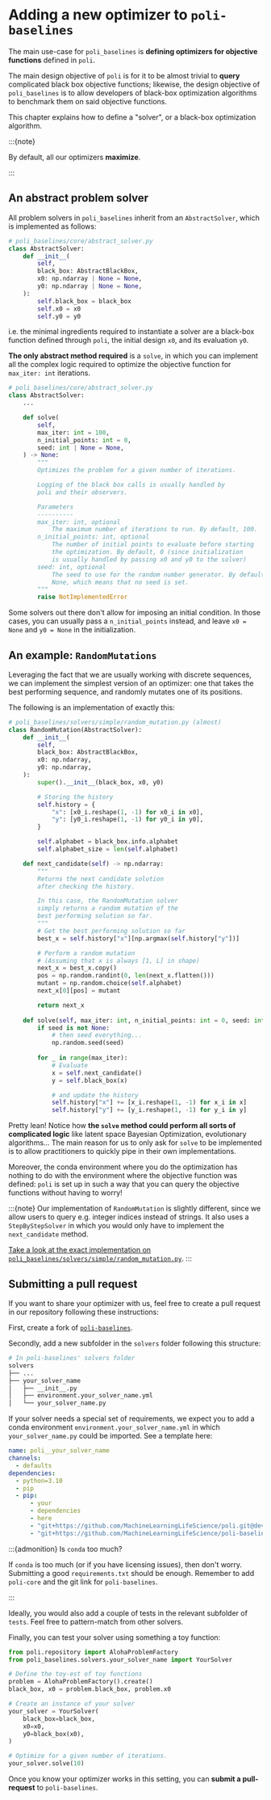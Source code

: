 # Adding a new optimizer to `poli-baselines`

The main use-case for `poli_baselines` is **defining optimizers for objective functions** defined in `poli`.

The main design objective of `poli` is for it to be almost trivial to **query** complicated black box objective functions; likewise, the design objective of `poli_baselines` is to allow developers of black-box optimization algorithms to benchmark them on said objective functions.  

This chapter explains how to define a "solver", or a black-box optimization algorithm.

:::{note}

By default, all our optimizers **maximize**.

:::

## An abstract problem solver

All problem solvers in `poli_baselines` inherit from an `AbstractSolver`, which is implemented as follows:

```python
# poli_baselines/core/abstract_solver.py
class AbstractSolver:
    def __init__(
        self,
        black_box: AbstractBlackBox,
        x0: np.ndarray | None = None,
        y0: np.ndarray | None = None,
    ):
        self.black_box = black_box
        self.x0 = x0
        self.y0 = y0
```

i.e. the minimal ingredients required to instantiate a solver are a black-box function defined through `poli`, the initial design `x0`, and its evaluation `y0`.

**The only abstract method required** is a `solve`, in which you can implement all the complex logic required to optimize the objective function for `max_iter: int` iterations.

```python
# poli_baselines/core/abstract_solver.py
class AbstractSolver:
    ...

    def solve(
        self,
        max_iter: int = 100,
        n_initial_points: int = 0,
        seed: int | None = None,
    ) -> None:
        """
        Optimizes the problem for a given number of iterations.

        Logging of the black box calls is usually handled by
        poli and their observers.

        Parameters
        ----------
        max_iter: int, optional
            The maximum number of iterations to run. By default, 100.
        n_initial_points: int, optional
            The number of initial points to evaluate before starting
            the optimization. By default, 0 (since initialization
            is usually handled by passing x0 and y0 to the solver)
        seed: int, optional
            The seed to use for the random number generator. By default,
            None, which means that no seed is set.
        """
        raise NotImplementedError
```

Some solvers out there don't allow for imposing an initial condition. In those cases, you can usually pass a `n_initial_points` instead, and leave `x0 = None` and `y0 = None` in the initialization.


## An example: `RandomMutations`

Leveraging the fact that we are usually working with discrete sequences, we can implement the simplest version of an optimizer: one that takes the best performing sequence, and randomly mutates one of its positions.

The following is an implementation of exactly this:

```python
# poli_baselines/solvers/simple/random_mutation.py (almost)
class RandomMutation(AbstractSolver):
    def __init__(
        self,
        black_box: AbstractBlackBox,
        x0: np.ndarray,
        y0: np.ndarray,
    ):
        super().__init__(black_box, x0, y0)

        # Storing the history
        self.history = {
            "x": [x0_i.reshape(1, -1) for x0_i in x0],
            "y": [y0_i.reshape(1, -1) for y0_i in y0],
        }

        self.alphabet = black_box.info.alphabet
        self.alphabet_size = len(self.alphabet)

    def next_candidate(self) -> np.ndarray:
        """
        Returns the next candidate solution
        after checking the history.

        In this case, the RandomMutation solver
        simply returns a random mutation of the
        best performing solution so far.
        """
        # Get the best performing solution so far
        best_x = self.history["x"][np.argmax(self.history["y"])]

        # Perform a random mutation
        # (Assuming that x is always [1, L] in shape)
        next_x = best_x.copy()
        pos = np.random.randint(0, len(next_x.flatten()))
        mutant = np.random.choice(self.alphabet)
        next_x[0][pos] = mutant

        return next_x
    
    def solve(self, max_iter: int, n_initial_points: int = 0, seed: int = None):
        if seed is not None:
            # then seed everything...
            np.random.seed(seed)
        
        for _ in range(max_iter):
            # Evaluate
            x = self.next_candidate()
            y = self.black_box(x)

            # and update the history
            self.history["x"] += [x_i.reshape(1, -1) for x_i in x]
            self.history["y"] += [y_i.reshape(1, -1) for y_i in y]
```

Pretty lean! Notice how **the `solve` method could perform all sorts of complicated logic** like latent space Bayesian Optimization, evolutionary algorithms... The main reason for us to only ask for `solve` to be implemented is to allow practitioners to quickly pipe in their own implementations.

Moreover, the conda environment where you do the optimization has nothing to do with the environment where the objective function was defined: `poli` is set up in such a way that you can query the objective functions without having to worry!

:::{note}
Our implementation of `RandomMutation` is slightly different, since we allow users to query e.g. integer indices instead of strings. It also uses a `StepByStepSolver` in which you would only have to implement the `next_candidate` method.

[Take a look at the exact implementation on `poli_baselines/solvers/simple/random_mutation.py`](https://github.com/MachineLearningLifeScience/poli-baselines/blob/main/src/poli_baselines/solvers/simple/random_mutation.py).
:::

## Submitting a pull request

If you want to share your optimizer with us, feel free to create a pull request in our repository following these instructions:

First, create a fork of [`poli-baselines`](https://github.com/MachineLearningLifeScience/poli-baselines).

Secondly, add a new subfolder in the `solvers` folder following this structure:

```bash
# In poli-baselines' solvers folder
solvers
├── ...
├── your_solver_name
│   ├── __init__.py
│   ├── environment.your_solver_name.yml
│   └── your_solver_name.py
```

If your solver needs a special set of requirements, we expect you to add a conda environment `environment.your_solver_name.yml` in which `your_solver_name.py` could be imported. See a template here:

```yml
name: poli__your_solver_name
channels:
  - defaults
dependencies:
  - python=3.10
  - pip
  - pip:
      - your
      - dependencies
      - here
      - "git+https://github.com/MachineLearningLifeScience/poli.git@dev"
      - "git+https://github.com/MachineLearningLifeScience/poli-baselines.git@main"
```

:::{admonition} Is `conda` too much?

If `conda` is too much (or if you have licensing issues), then don't worry. Submitting a good `requirements.txt` should be enough. Remember to add `poli-core` and the git link for `poli-baselines`.

:::

Ideally, you would also add a couple of tests in the relevant subfolder of `tests`. Feel free to pattern-match from other solvers.

Finally, you can test your solver using something a toy function:

```python
from poli.repository import AlohaProblemFactory
from poli_baselines.solvers.your_solver_name import YourSolver

# Define the toy-est of toy functions
problem = AlohaProblemFactory().create()
black_box, x0 = problem.black_box, problem.x0

# Create an instance of your solver
your_solver = YourSolver(
    black_box=black_box,
    x0=x0,
    y0=black_box(x0),
)

# Optimize for a given number of iterations.
your_solver.solve(10)
```

Once you know your optimizer works in this setting, you can **submit a pull-request** to `poli-baselines`.

